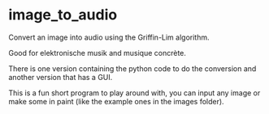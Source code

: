 # image_to_audio
Convert an image into audio using the Griffin-Lim algorithm.

Good for elektronische musik and musique concrète.

There is one version containing the python code to do the conversion and another version that has a GUI.

This is a fun short program to play around with, you can input any image or make some in paint (like the example ones in the images folder).
